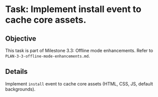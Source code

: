 # Task: Implement install event to cache core assets.

## Objective
This task is part of Milestone 3.3: Offline mode enhancements. Refer to `PLAN-3-3-offline-mode-enhancements.md`.

## Details
Implement `install` event to cache core assets (HTML, CSS, JS, default backgrounds).
